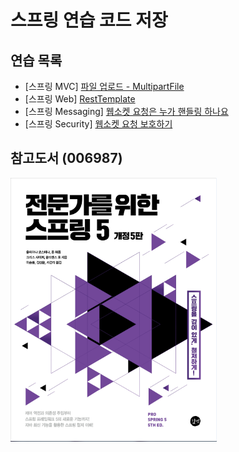 # 스프링 연습 코드 저장

## 연습 목록
- [스프링 MVC] [파일 업로드 - MultipartFile](https://binchoo.tistory.com/44)
- [스프링 Web] [RestTemplate](https://binchoo.tistory.com/50)
- [스프링 Messaging] [웹소켓 요청은 누가 핸들링 하나요]()
- [스프링 Security] [웹소켓 요청 보호하기]()
## 참고도서 (006987) 

![전문가를 위한 스프링 5 Cover](./document/images/cover_front.png)

